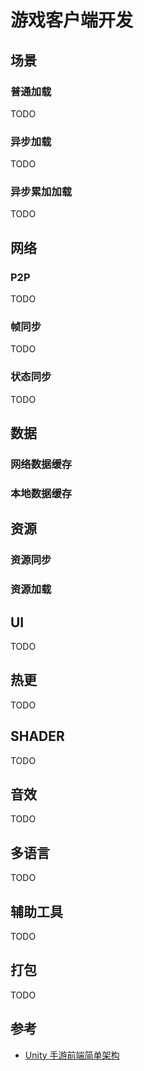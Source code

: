 # 游戏客户端开发

## 场景

### 普通加载

TODO

### 异步加载

TODO

### 异步累加加载

TODO



## 网络

### P2P

TODO

### 帧同步

TODO

### 状态同步

TODO



## 数据

### 网络数据缓存

### 本地数据缓存



## 资源

### 资源同步

### 资源加载



## UI

TODO



## 热更

TODO



## SHADER

TODO



## 音效

TODO



## 多语言

TODO



## 辅助工具

TODO



## 打包

TODO



## 参考

- [Unity 手游前端简单架构](https://www.cnblogs.com/wuguochao/p/13083077.html)

